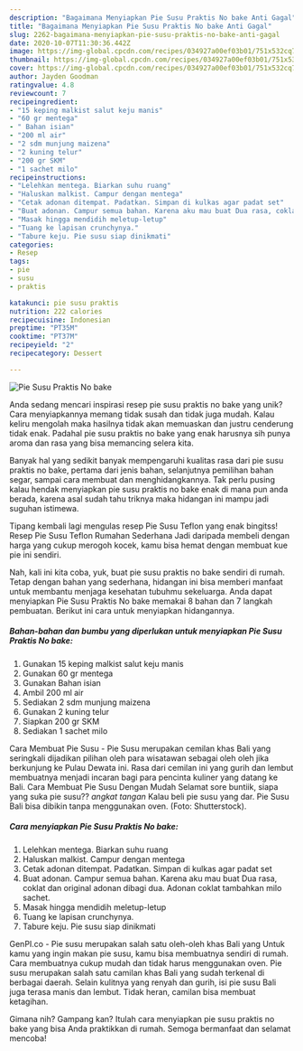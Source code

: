 ```yaml
---
description: "Bagaimana Menyiapkan Pie Susu Praktis No bake Anti Gagal"
title: "Bagaimana Menyiapkan Pie Susu Praktis No bake Anti Gagal"
slug: 2262-bagaimana-menyiapkan-pie-susu-praktis-no-bake-anti-gagal
date: 2020-10-07T11:30:36.442Z
image: https://img-global.cpcdn.com/recipes/034927a00ef03b01/751x532cq70/pie-susu-praktis-no-bake-foto-resep-utama.jpg
thumbnail: https://img-global.cpcdn.com/recipes/034927a00ef03b01/751x532cq70/pie-susu-praktis-no-bake-foto-resep-utama.jpg
cover: https://img-global.cpcdn.com/recipes/034927a00ef03b01/751x532cq70/pie-susu-praktis-no-bake-foto-resep-utama.jpg
author: Jayden Goodman
ratingvalue: 4.8
reviewcount: 7
recipeingredient:
- "15 keping malkist salut keju manis"
- "60 gr mentega"
- " Bahan isian"
- "200 ml air"
- "2 sdm munjung maizena"
- "2 kuning telur"
- "200 gr SKM"
- "1 sachet milo"
recipeinstructions:
- "Lelehkan mentega. Biarkan suhu ruang"
- "Haluskan malkist. Campur dengan mentega"
- "Cetak adonan ditempat. Padatkan. Simpan di kulkas agar padat set"
- "Buat adonan. Campur semua bahan. Karena aku mau buat Dua rasa, coklat dan original adonan dibagi dua. Adonan coklat tambahkan milo sachet."
- "Masak hingga mendidih meletup-letup"
- "Tuang ke lapisan crunchynya."
- "Tabure keju. Pie susu siap dinikmati"
categories:
- Resep
tags:
- pie
- susu
- praktis

katakunci: pie susu praktis 
nutrition: 222 calories
recipecuisine: Indonesian
preptime: "PT35M"
cooktime: "PT37M"
recipeyield: "2"
recipecategory: Dessert

---
```



![Pie Susu Praktis No bake](https://img-global.cpcdn.com/recipes/034927a00ef03b01/751x532cq70/pie-susu-praktis-no-bake-foto-resep-utama.jpg)

Anda sedang mencari inspirasi resep pie susu praktis no bake yang unik? Cara menyiapkannya memang tidak susah dan tidak juga mudah. Kalau keliru mengolah maka hasilnya tidak akan memuaskan dan justru cenderung tidak enak. Padahal pie susu praktis no bake yang enak harusnya sih punya aroma dan rasa yang bisa memancing selera kita.

Banyak hal yang sedikit banyak mempengaruhi kualitas rasa dari pie susu praktis no bake, pertama dari jenis bahan, selanjutnya pemilihan bahan segar, sampai cara membuat dan menghidangkannya. Tak perlu pusing kalau hendak menyiapkan pie susu praktis no bake enak di mana pun anda berada, karena asal sudah tahu triknya maka hidangan ini mampu jadi suguhan istimewa.

Tipang kembali lagi mengulas resep Pie Susu Teflon yang enak bingitss! Resep Pie Susu Teflon Rumahan Sederhana Jadi daripada membeli dengan harga yang cukup merogoh kocek, kamu bisa hemat dengan membuat kue pie ini sendiri.


Nah, kali ini kita coba, yuk, buat pie susu praktis no bake sendiri di rumah. Tetap dengan bahan yang sederhana, hidangan ini bisa memberi manfaat untuk membantu menjaga kesehatan tubuhmu sekeluarga. Anda dapat menyiapkan Pie Susu Praktis No bake memakai 8 bahan dan 7 langkah pembuatan. Berikut ini cara untuk menyiapkan hidangannya.

<!--inarticleads1-->

##### Bahan-bahan dan bumbu yang diperlukan untuk menyiapkan Pie Susu Praktis No bake:

1. Gunakan 15 keping malkist salut keju manis
1. Gunakan 60 gr mentega
1. Gunakan  Bahan isian
1. Ambil 200 ml air
1. Sediakan 2 sdm munjung maizena
1. Gunakan 2 kuning telur
1. Siapkan 200 gr SKM
1. Sediakan 1 sachet milo


Cara Membuat Pie Susu - Pie Susu merupakan cemilan khas Bali yang seringkali dijadikan pilihan oleh para wisatawan sebagai oleh oleh jika berkunjung ke Pulau Dewata ini. Rasa dari cemilan ini yang gurih dan lembut membuatnya menjadi incaran bagi para pencinta kuliner yang datang ke Bali. Cara Membuat Pie Susu Dengan Mudah Selamat sore buntiik, siapa yang suka pie susu?? *angkat tangan* Kalau beli pie susu yang dar. Pie Susu Bali bisa dibikin tanpa menggunakan oven. (Foto: Shutterstock). 

<!--inarticleads2-->

##### Cara menyiapkan Pie Susu Praktis No bake:

1. Lelehkan mentega. Biarkan suhu ruang
1. Haluskan malkist. Campur dengan mentega
1. Cetak adonan ditempat. Padatkan. Simpan di kulkas agar padat set
1. Buat adonan. Campur semua bahan. Karena aku mau buat Dua rasa, coklat dan original adonan dibagi dua. Adonan coklat tambahkan milo sachet.
1. Masak hingga mendidih meletup-letup
1. Tuang ke lapisan crunchynya.
1. Tabure keju. Pie susu siap dinikmati


GenPI.co - Pie susu merupakan salah satu oleh-oleh khas Bali yang Untuk kamu yang ingin makan pie susu, kamu bisa membuatnya sendiri di rumah. Cara membuatnya cukup mudah dan tidak harus menggunakan oven. Pie susu merupakan salah satu camilan khas Bali yang sudah terkenal di berbagai daerah. Selain kulitnya yang renyah dan gurih, isi pie susu Bali juga terasa manis dan lembut. Tidak heran, camilan bisa membuat ketagihan. 

Gimana nih? Gampang kan? Itulah cara menyiapkan pie susu praktis no bake yang bisa Anda praktikkan di rumah. Semoga bermanfaat dan selamat mencoba!
